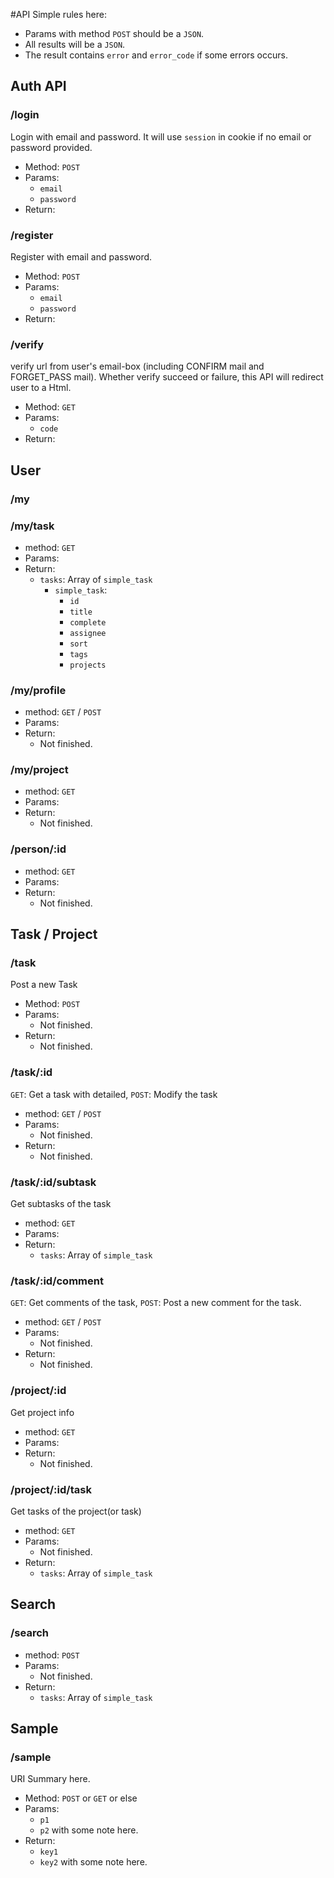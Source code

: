 #API
Simple rules here:

* Params with method `POST` should be a `JSON`.
* All results will be a `JSON`.
* The result contains `error` and `error_code` if some errors occurs.

## 
## Auth API

### /login
Login with email and password. It will use `session` in cookie if no email or password provided.
* Method: `POST`
* Params:
  * `email`
  * `password`
* Return:

### /register
Register with email and password.
* Method: `POST`
* Params:
  * `email`
  * `password`
* Return:

### /verify
verify url from user's email-box (including CONFIRM mail and FORGET_PASS mail). Whether verify succeed or failure, this API will redirect user to a Html.
* Method: `GET`
* Params:
  * `code`
* Return:

## 
## User

### /my
### /my/task
* method: `GET`
* Params:
* Return:
  * `tasks`: Array of `simple_task`
    * `simple_task`:
      * `id`
      * `title`
      * `complete`
      * `assignee`
      * `sort`
      * `tags`
      * `projects` 

### /my/profile
* method: `GET` / `POST`
* Params:
* Return:
  * Not finished.

### /my/project
* method: `GET`
* Params:
* Return:
  * Not finished.

### /person/:id
* method: `GET`
* Params:
* Return:
  * Not finished.

## 
## Task / Project

### /task
Post a new Task
* Method: `POST`
* Params:
  * Not finished.
* Return:
  * Not finished.

### /task/:id
`GET`: Get a task with detailed,
`POST`: Modify the task
* method: `GET` / `POST`
* Params:
  * Not finished.
* Return:
  * Not finished.

### /task/:id/subtask
Get subtasks of the task
* method: `GET`
* Params:
* Return:
  * `tasks`: Array of `simple_task`

### /task/:id/comment
`GET`: Get comments of the task, `POST`: Post a new comment for the task.
* method: `GET` / `POST`
* Params:
  * Not finished.
* Return:
  * Not finished.

### /project/:id
Get project info
* method: `GET`
* Params:
* Return:
  * Not finished.

### /project/:id/task
Get tasks of the project(or task)
* method: `GET`
* Params:
  * Not finished.
* Return:
  * `tasks`: Array of `simple_task`

## 
## Search

### /search
* method: `POST`
* Params:
  * Not finished.
* Return:
  * `tasks`: Array of `simple_task`

## Sample
### /sample
URI Summary here.
* Method: `POST` or `GET` or else
* Params:
  * `p1`
  * `p2` with some note here.
* Return:
  * `key1`
  * `key2` with some note here.
